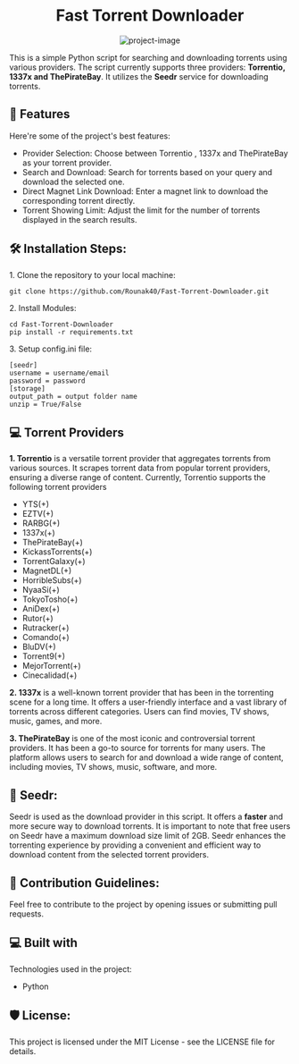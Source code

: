 <h1 align="center" id="title">Fast Torrent Downloader</h1>

<p align="center"><img src="https://cdn3.iconfinder.com/data/icons/strokeline/128/21_icons-256.png" alt="project-image"></p>

<p id="description">This is a simple Python script for searching and downloading torrents using various providers. The script currently supports three providers: <b>Torrentio, 1337x and ThePirateBay</b>. It utilizes the <b>Seedr</b> service for downloading torrents.</p>

  
  
<h2>🧐 Features</h2>

Here're some of the project's best features:

*   Provider Selection: Choose between Torrentio , 1337x and ThePirateBay as your torrent provider.
*   Search and Download: Search for torrents based on your query and download the selected one.
*   Direct Magnet Link Download: Enter a magnet link to download the corresponding torrent directly.
*   Torrent Showing Limit: Adjust the limit for the number of torrents displayed in the search results.

<h2>🛠️ Installation Steps:</h2>

<p>1. Clone the repository to your local machine:</p>

```
git clone https://github.com/Rounak40/Fast-Torrent-Downloader.git
```

<p>2. Install Modules:</p>

```
cd Fast-Torrent-Downloader
pip install -r requirements.txt
```

<p>3. Setup config.ini file:</p>

```
[seedr]
username = username/email
password = password
[storage]
output_path = output folder name
unzip = True/False
```


<h2>💻 Torrent Providers</h2>
<p id="description"><b>1. Torrentio</b> is a versatile torrent provider that aggregates torrents from various sources. It scrapes torrent data from popular torrent providers, ensuring a diverse range of content. Currently, Torrentio supports the following torrent providers</p>

* YTS(+)
* EZTV(+)
* RARBG(+)
* 1337x(+)
* ThePirateBay(+)
* KickassTorrents(+)
* TorrentGalaxy(+)
* MagnetDL(+)
* HorribleSubs(+)
* NyaaSi(+)
* TokyoTosho(+)
* AniDex(+)
* Rutor(+)
* Rutracker(+)
* Comando(+)
* BluDV(+)
* Torrent9(+)
* MejorTorrent(+)
* Cinecalidad(+)

<p id="description"><b>2. 1337x</b> is a well-known torrent provider that has been in the torrenting scene for a long time. It offers a user-friendly interface and a vast library of torrents across different categories. Users can find movies, TV shows, music, games, and more.</p>

<p id="description"><b>3. ThePirateBay</b>  is one of the most iconic and controversial torrent providers. It has been a go-to source for torrents for many users. The platform allows users to search for and download a wide range of content, including movies, TV shows, music, software, and more.</p>

<h2>🍰 Seedr:</h2>

Seedr is used as the download provider in this script. It offers a <b>faster</b> and more secure way to download torrents. It is important to note that free users on Seedr have a maximum download size limit of 2GB. Seedr enhances the torrenting experience by providing a convenient and efficient way to download content from the selected torrent providers.





<h2>🍰 Contribution Guidelines:</h2>

Feel free to contribute to the project by opening issues or submitting pull requests.

  
  
<h2>💻 Built with</h2>

Technologies used in the project:

*   Python


<h2>🛡️ License:</h2>

This project is licensed under the MIT License - see the LICENSE file for details.
